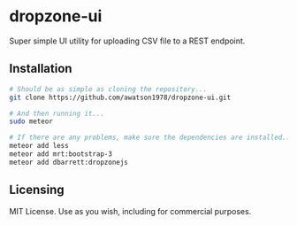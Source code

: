 dropzone-ui
===================

Super simple UI utility for uploading CSV file to a REST endpoint.


Installation
------------------------

````sh
# Should be as simple as cloning the repository...  
git clone https://github.com/awatson1978/dropzone-ui.git

# And then running it...
sudo meteor

# If there are any problems, make sure the dependencies are installed...
meteor add less
meteor add mrt:bootstrap-3
meteor add dbarrett:dropzonejs

````



Licensing
------------------------

MIT License. Use as you wish, including for commercial purposes.
